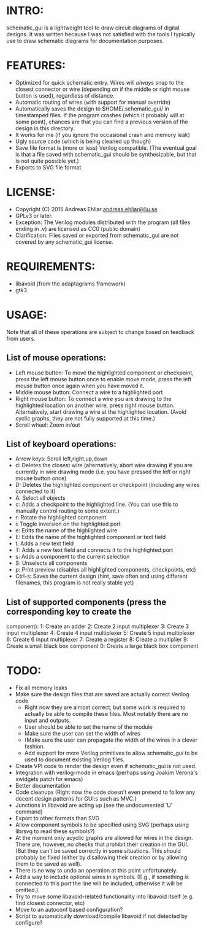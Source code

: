 # INTRO: 

schematic_gui is a lightweight tool to draw circuit diagrams of
digital designs. It was written because I was not satisfied with the
tools I typically use to draw schematic diagrams for documentation
purposes.



# FEATURES:

* Optimized for quick schematic entry. Wires will _always_ snap to the
  closest connector or wire (depending on if the middle or right mouse
  button is used), regardless of distance.
* Automatic routing of wires (with support for manual override)
* Automatically saves the design to $HOME/.schematic_gui/ in
  timestamped files. If the program crashes (which it probably will at
  some point), chances are that you can find a previous version of the
  design in this directory.
* It works for me<TM> (if you ignore the occasional crash and memory leak)
* Ugly source code (which is being cleaned up though)
* Save file format is (more or less) Verilog compatible. (The eventual
  goal is that a file saved with schematic_gui should be
  synthesizable, but that is not quite possible yet.)
* Exports to SVG file format



# LICENSE:

* Copyright (C) 2015 Andreas Ehliar <andreas.ehliar@liu.se>
* GPLv3 or later.
* Exception: The Verilog modules distributed with the program (all
  files ending in .v) are licensed as CC0 (public domain)
* Clarification: Files saved or exported from schematic_gui are not
  covered by any schematic_gui license. 



# REQUIREMENTS:

* libavoid (from the adaptagrams framework)
* gtk3



# USAGE:

Note that all of these operations are subject to change based on
feedback from users.

## List of mouse operations:
* Left mouse button: To move the highlighted component or checkpoint,
  press the left mouse button once to enable move mode, press the left
  mouse button once again when you have moved it.
* Middle mouse button: Connect a wire to a highlighted port
* Right mouse button: To connect a wire you are drawing to the
  highlighted location on another wire, press right mouse
  button. Alternatively, start drawing a wire at the highlighted
  location. (Avoid cyclic graphs, they are not fully supported at this
  time.)
* Scroll wheel: Zoom in/out


## List of keyboard operations:

* Arrow keys: Scroll left,right,up,down
* d: Deletes the closest wire (alternatively, abort wire drawing if
  you are currently in wire drawing mode (i.e. you have pressed the
  left or right mouse button once)
* D: Deletes the highlighted component or checkpoint (including any
  wires connected to it)
* A: Select all objects
* c: Adds a checkpoint to the highlighted line. (You can use this to
  manually control routing to some extent.)
* r: Rotate the highlighted component
* i: Toggle inversion on the highlighted port
* e: Edits the name of the highlighted wire
* E: Edits the name of the highlighted component or text field
* t: Adds a new text field
* T: Adds a new text field and connects it to the highlighted port
* s: Adds a component to the current selection
* S: Unselects all components
* p: Print preview (disables all highlighted components, checkpoints, etc)
* Ctrl-s: Saves the current design (hint, save often and using different
  filenames, this program is not really stable yet)

## List of supported components (press the corresponding key to create the
component):
1: Create an adder
2: Create 2 input multiplexer
3: Create 3 input multiplexer
4: Create 4 input multiplexer
5: Create 5 input multiplexer
6: Create 6 input multiplexer
7: Create a register
8: Create a multiplier
9: Create a small black box component
0: Create a large black box component




# TODO:

* Fix all memory leaks
* Make sure the design files that are saved are actually correct Verilog code
  * Right now they are almost correct, but some work is required to actually be able to
    compile these files. Most notably there are no input and outputs.
  * User should be able to set the name of the module
  * Make sure the user can set the width of wires
  * (Make sure the user can propagate the width of the wires in a clever fashion.
  * Add support for more Verilog primitives to allow schematic_gui to be used to
    document existing Verilog files.
* Create VPI code to render the design even if schematic_gui is not used.
* Integration with verilog-mode in emacs (perhaps using Joakim Verona's xwidgets patch for emacs)
* Better documentation
* Code cleanups (Right now the code doesn't even pretend to follow any
  decent design patterns for GUI:s such as MVC.)
* Junctions in libavoid are acting up (see the undocumented 'U' command)
* Export to other formats than SVG
* Allow component symbols to be specified using SVG (perhaps using
  librsvg to read these symbols?)
* At the moment only acyclic graphs are allowed for wires in the
  design. There are, however, no checks that prohibit their creation
  in the GUI. (But they can't be saved correctly in some
  situations. This should probably be fixed (either by disallowing
  their creation or by allowing them to be saved as well).
* There is no way to undo an operation at this point unfortunately.
* Add a way to include optional wires in symbols. (E.g., if something
  is connected to this port the line will be included, otherwise it
  will be omitted.)
* Try to move some libavoid-related functionality into libavoid itself
  (e.g. find closest connector, etc)
* Move to an autoconf based configuration?
* Script to automatically download/compile libavoid if not detected by
  configure?